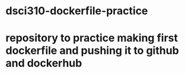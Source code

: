 # dsci310-dockerfile-practice

# repository to practice making first dockerfile and pushing it to github and dockerhub
